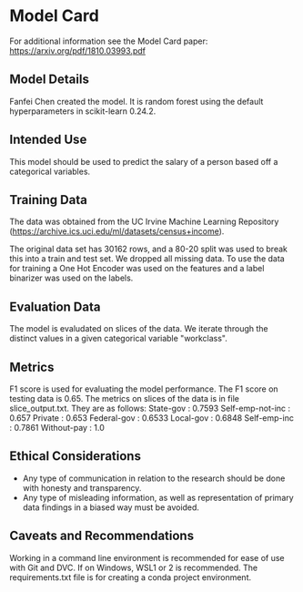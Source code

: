 # Model Card

For additional information see the Model Card paper: https://arxiv.org/pdf/1810.03993.pdf

## Model Details
Fanfei Chen created the model. It is random forest using the default hyperparameters in scikit-learn 0.24.2.

## Intended Use
This model should be used to predict the salary of a person based off a categorical variables.

## Training Data
The data was obtained from the UC Irvine Machine Learning Repository (https://archive.ics.uci.edu/ml/datasets/census+income). 

The original data set has 30162 rows, and a 80-20 split was used to break this into a train and test set. We dropped all missing data. To use the data for training a One Hot Encoder was used on the features and a label binarizer was used on the labels.

## Evaluation Data
The model is evaludated on slices of the data. We iterate through the distinct values in a given categorical variable "workclass".

## Metrics
F1 score is used for evaluating the model performance. The F1 score on testing data is 0.65.
The metrics on slices of the data is in file slice_output.txt. They are as follows:
State-gov : 0.7593
Self-emp-not-inc : 0.657
Private : 0.653
Federal-gov : 0.6533
Local-gov : 0.6848
Self-emp-inc : 0.7861
Without-pay : 1.0

## Ethical Considerations
- Any type of communication in relation to the research should be done with honesty and transparency.
- Any type of misleading information, as well as representation of primary data findings in a biased way must be avoided.

## Caveats and Recommendations
Working in a command line environment is recommended for ease of use with Git and DVC. If on Windows, WSL1 or 2 is recommended. The requirements.txt file is for creating a conda project environment.
